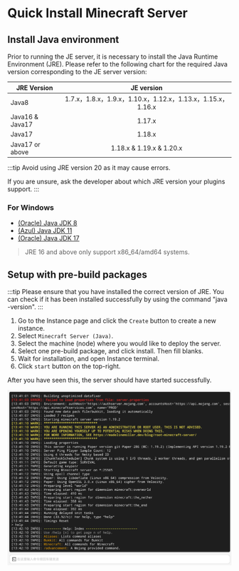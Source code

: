 # Quick Install Minecraft Server

## Install Java environment

Prior to running the JE server, it is necessary to install the Java Runtime Environment (JRE). Please refer to the following chart for the required Java version corresponding to the JE server version:

| JRE Version     |                         JE version                          |
| --------------- | :---------------------------------------------------------: |
| Java8           | 1.7.x，1.8.x，1.9.x，1.10.x，1.12.x，1.13.x，1.15.x，1.16.x |
| Java16 & Java17 |                           1.17.x                            |
| Java17          |                           1.18.x                            |
| Java17 or above |                  1.18.x & 1.19.x & 1.20.x                   |

:::tip
Avoid using JRE version 20 as it may cause errors.

If you are unsure, ask the developer about which JRE version your plugins support.
:::

### For Windows

- [(Oracle) Java JDK 8](https://repo.huaweicloud.com/java/jdk/8u202-b08/jdk-8u202-windows-x64.exe)
- [(Azul) Java JDK 11](https://cdn.azul.com/zulu/bin/zulu11.62.17-ca-jdk11.0.18-win_x64.msi)
- [(Oracle) Java JDK 17](https://download.oracle.com/java/17/latest/jdk-17_windows-x64_bin.exe)

> JRE 16 and above only support x86_64/amd64 systems.

## Setup with pre-build packages

:::tip
Please ensure that you have installed the correct version of JRE. You can check if it has been installed successfully by using the command "java -version".
:::

1. Go to the Instance page and click the `Create` button to create a new instance.
2. Select `Minecraft Server (Java)`.
3. Select the machine (node) where you would like to deploy the server.
4. Select one pre-build package, and click install. Then fill blanks.
5. Wait for installation, and open Instance terminal.
6. Click `start` button on the top-right.

After you have seen this, the server should have started successfully.

![Successful Startup](images/java_setup.png)
